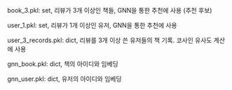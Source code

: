 book_3.pkl: set, 리뷰가 3개 이상인 책들, GNN을 통한 추천에 사용 (추천 후보)

user_1.pkl: set, 리뷰가 1개 이상인 유저, GNN을 통한 추천에 사용

user_3_records.pkl: dict, 리뷰를 3개 이상 쓴 유저들의 책 기록. 코사인 유사도 계산에 사용

gnn_book.pkl: dict, 책의 아이디와 임베딩

gnn_user.pkl: dict, 유저의 아이디와 임베딩